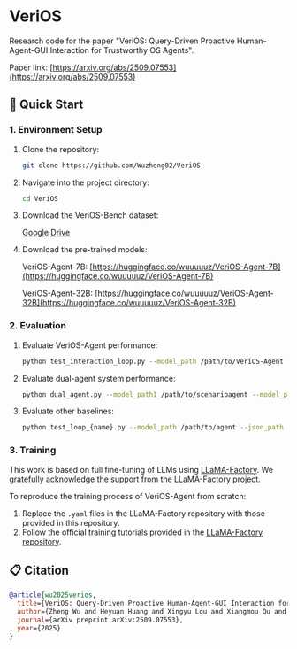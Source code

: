 # VeriOS
Research code for the paper "VeriOS: Query-Driven Proactive Human-Agent-GUI Interaction for Trustworthy OS Agents".

Paper link: [https://arxiv.org/abs/2509.07553](https://arxiv.org/abs/2509.07553)

## 🚀 Quick Start
### 1. Environment Setup
1. Clone the repository:
   ```bash
   git clone https://github.com/Wuzheng02/VeriOS
   ```
2. Navigate into the project directory:
   ```bash
   cd VeriOS
   ```
3. Download the VeriOS-Bench dataset:
  
   [Google Drive]()

4. Download the pre-trained models:

   VeriOS-Agent-7B: [https://huggingface.co/wuuuuuz/VeriOS-Agent-7B](https://huggingface.co/wuuuuuz/VeriOS-Agent-7B)

   VeriOS-Agent-32B: [https://huggingface.co/wuuuuuz/VeriOS-Agent-32B](https://huggingface.co/wuuuuuz/VeriOS-Agent-32B)

### 2. Evaluation
1. Evaluate VeriOS-Agent performance:
   ```bash
   python test_interaction_loop.py --model_path /path/to/VeriOS-Agent --json_path /path/to/test.json
   ```
2. Evaluate dual-agent system performance:
   ```bash
   python dual_agent.py --model_path1 /path/to/scenarioagent --model_path2 /path/to/actionagent --json_path /path/to/test.json
   ```
3. Evaluate other baselines:
   ```bash
   python test_loop_{name}.py --model_path /path/to/agent --json_path /path/to/test.json
   ```

### 3. Training
This work is based on full fine-tuning of LLMs using [LLaMA-Factory](https://github.com/hiyouga/LLaMA-Factory). We gratefully acknowledge the support from the LLaMA-Factory project.

To reproduce the training process of VeriOS-Agent from scratch:
1. Replace the `.yaml` files in the LLaMA-Factory repository with those provided in this repository.
2. Follow the official training tutorials provided in the [LLaMA-Factory repository](https://github.com/hiyouga/LLaMA-Factory).

## 📋 Citation
```bibtex
@article{wu2025verios,
  title={VeriOS: Query-Driven Proactive Human-Agent-GUI Interaction for Trustworthy OS Agents},
  author={Zheng Wu and Heyuan Huang and Xingyu Lou and Xiangmou Qu and Pengzhou Cheng and Zongru Wu and Weiwen Liu and Weinan Zhang and Jun Wang and Zhaoxiang Wang and Zhuosheng Zhang},
  journal={arXiv preprint arXiv:2509.07553},
  year={2025}
}
```

